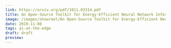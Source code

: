 ```yaml
---
link: https://arxiv.org/pdf/1911.03314.pdf
title: An Open-Source Toolkit for Energy-Efficient Neural Network Inference at the Edge of the Internet of Things
image: /images/showreel/An Open-Source Toolkit for Energy-Efficient Neural Network Inference at the Edge of the Internet of Things.jpg
date: 2019-11-08
tags: ai-at-the-edge
draft: draft
preview:
---
```



